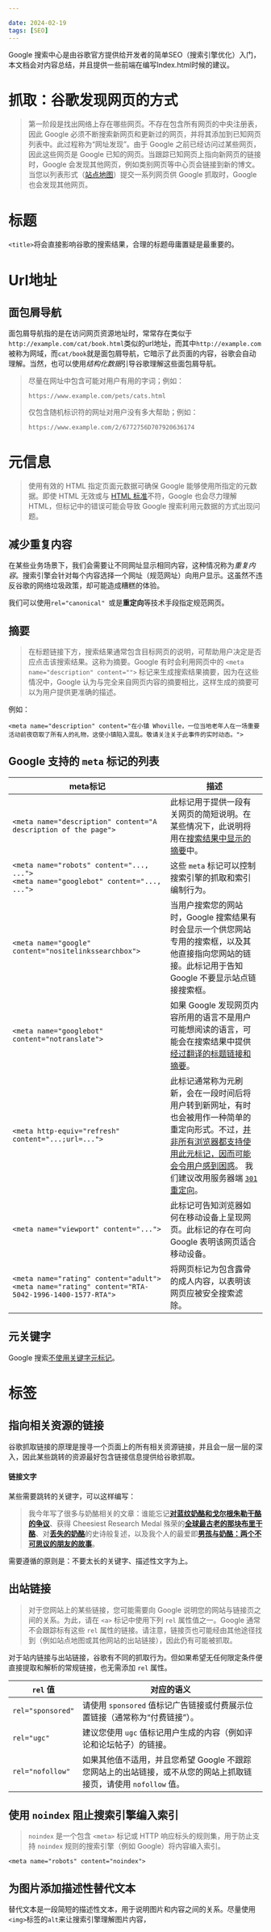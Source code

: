 ```yaml
---

date: 2024-02-19
tags: [SEO]
---
```


Google 搜索中心是由谷歌官方提供给开发者的简单SEO（搜索引擎优化）入门，本文档会对内容总结，并且提供一些前端在编写Index.html时候的建议。

# 抓取：谷歌发现网页的方式

>  第一阶段是找出网络上存在哪些网页。不存在包含所有网页的中央注册表，因此 Google  必须不断搜索新网页和更新过的网页，并将其添加到已知网页列表中。此过程称为“网址发现”。由于 Google 之前已经访问过某些网页，因此这些网页是 Google 已知的网页。当跟踪已知网页上指向新网页的链接时，Google  会发现其他网页，例如类别网页等中心页会链接到新的博文。当您以列表形式（[站点地图](https://developers.google.com/search/docs/crawling-indexing/sitemaps/overview?hl=zh-cn)）提交一系列网页供 Google 抓取时，Google 也会发现其他网页。



# 标题

`<title>`将会直接影响谷歌的搜索结果，合理的标题毋庸置疑是最重要的。



# Url地址

## 面包屑导航

面包屑导航指的是在访问网页资源地址时，常常存在类似于`http://example.com/cat/book.html`类似的url地址，而其中`http://example.com`被称为网域，而`cat/book`就是面包屑导航，它暗示了此页面的内容，谷歌会自动理解。当然，也可以使用*结构化数据*引导谷歌理解这些面包屑导航。

> 尽量在网址中包含可能对用户有用的字词；例如：
> ```
> https://www.example.com/pets/cats.html
> ```
> 仅包含随机标识符的网址对用户没有多大帮助；例如：
> ```
> https://www.example.com/2/6772756D707920636174
> ```



# 元信息

> 使用有效的 HTML 指定页面元数据可确保 Google 能够使用所指定的元数据。即使 HTML 无效或与 [HTML 标准](https://html.spec.whatwg.org/multipage/)不符，Google 也会尽力理解 HTML，但标记中的错误可能会导致 Google 搜索利用元数据的方式出现问题。

## 减少重复内容

在某些业务场景下，我们会需要让不同网址显示相同内容，这种情况称为*重复内容*。搜索引擎会针对每个内容选择一个网址（规范网址）向用户显示。这虽然不违反谷歌的网络垃圾政策，却可能造成糟糕的体验。

我们可以使用`rel="canonical" `或是**重定向**等技术手段指定规范网页。

## 摘要

> 在标题链接下方，搜索结果通常包含目标网页的说明，可帮助用户决定是否应点击该搜索结果。这称为摘要。Google 有时会利用网页中的  `<meta name="description" content="">` 标记来生成搜索结果摘要，因为在这些情况中，Google 认为与完全来自网页内容的摘要相比，这样生成的摘要可以为用户提供更准确的描述。

例如：

`<meta name="description" content="在小镇 Whoville，一位当地老年人在一场重要活动前夜窃取了所有人的礼物，这使小镇陷入混乱。敬请关注关于此事件的实时动态。">`



## Google 支持的 `meta` 标记的列表

| meta标记                                                     | 描述                                                         |
| ------------------------------------------------------------ | ------------------------------------------------------------ |
| `<meta name="description" content="A description of the page">` | 此标记用于提供一段有关网页的简短说明。在某些情况下，此说明将用在[搜索结果中显示的摘要](https://developers.google.com/search/docs/appearance/snippet?hl=zh-cn)中。 |
| `<meta name="robots" content="..., ...">`                        <br />  `<meta name="googlebot" content="..., ...">` | 这些 `meta` 标记可以控制搜索引擎的抓取和索引编制行为。       |
| `<meta name="google" content="nositelinkssearchbox">`        | 当用户搜索您的网站时，Google 搜索结果有时会显示一个供您网站专用的搜索框，以及其他直接指向您网站的链接。此标记用于告知 Google 不要显示站点链接搜索框。 |
| `<meta name="googlebot" content="notranslate">`              | 如果 Google 发现网页内容所用的语言不是用户可能想阅读的语言，可能会在搜索结果中提供[经过翻译的标题链接和摘要](https://developers.google.com/search/docs/appearance/translated-results?hl=zh-cn)。 |
| `<meta http-equiv="refresh" content="...;url=...">`          | 此标记通常称为元刷新，会在一段时间后将用户转到新网址，有时也会被用作一种简单的重定向形式。不过，[并非所有浏览器都支持使用此元标记，因而可能会令用户感到困惑](https://www.w3.org/TR/WCAG10-HTML-TECHS/#meta-element)。        我们建议改用服务器端 [`301` 重定向](https://developers.google.com/search/docs/crawling-indexing/301-redirects?hl=zh-cn)。 |
| `<meta name="viewport" content="...">`                       | 此标记可告知浏览器如何在移动设备上呈现网页。此标记的存在可向 Google 表明该网页适合移动设备。 |
| `<meta name="rating" content="adult">`                              `<meta name="rating" content="RTA-5042-1996-1400-1577-RTA">` | 将网页标记为包含露骨的成人内容，以表明该网页应被安全搜索滤除。 |



## 元关键字

 Google 搜索[不使用关键字元标记](https://developers.google.com/search/blog/2009/09/google-does-not-use-keywords-meta-tag?hl=zh-cn)。

# 标签

## 指向相关资源的链接

谷歌抓取链接的原理是搜寻一个页面上的所有相关资源链接，并且会一层一层的深入，因此某些跳转的资源最好包含链接信息提供给谷歌抓取。

#### 链接文字

某些需要跳转的关键字，可以这样编写：

> 我今年写了很多与奶酪相关的文章：谁能忘记<a href="https://example.com/blue-cheese-vs-gorgonzola">**对蓝纹奶酪和戈尔根朱勒干酪的争议**</a>、获得 Cheesiest Research Medal 殊荣的<a href="https://example.com/worlds-oldest-brie">**全球最古老的那块布里干酪**</a>、对<a href="https://example.com/the-lost-cheese">**丢失的奶酪**</a>的史诗般复述，以及我个人的最爱即<a href="https://example.com/boy-and-his-cheese">**男孩与奶酪：两个不可思议的朋友的故事**</a>。    

需要遵循的原则是：不要太长的关键字、描述性文字为上。

## 出站链接

> 对于您网站上的某些链接，您可能需要向 Google 说明您的网站与链接页之间的关系。为此，请在 `<a>` 标记中使用下列 `rel` 属性值之一。Google 通常不会跟踪标有这些 `rel` 属性的链接。请注意，链接页也可能经由其他途径找到（例如站点地图或其他网站的出站链接），因此仍有可能被抓取。

对于站内链接与出站链接，谷歌有不同的抓取行为。但如果希望无任何限定条件便直接提取和解析的常规链接，也无需添加 `rel` 属性。

| `rel` 值          | 对应的语义                                                   |
| ----------------- | ------------------------------------------------------------ |
| `rel="sponsored"` | 请使用 `sponsored` 值标记广告链接或付费展示位置链接（通常称为“付费链接”）。 |
| `rel="ugc"`       | 建议您使用 `ugc` 值标记用户生成的内容（例如评论和论坛帖子）的链接。 |
| `rel="nofollow"`  | 如果其他值不适用，并且您希望 Google 不跟踪您网站上的出站链接，或不从您的网站上抓取链接页，请使用 `nofollow` 值。 |

## 使用 `noindex` 阻止搜索引擎编入索引

> `noindex` 是一个包含 `<meta>` 标记或 HTTP 响应标头的规则集，用于防止支持 `noindex` 规则的搜索引擎（例如 Google）将内容编入索引。

```
<meta name="robots" content="noindex">
```

## 为图片添加描述性替代文本

替代文本是一段简短的描述性文本，用于说明图片和内容之间的关系。尽量使用`<img>`标签的`alt`来让搜索引擎理解图片内容，

